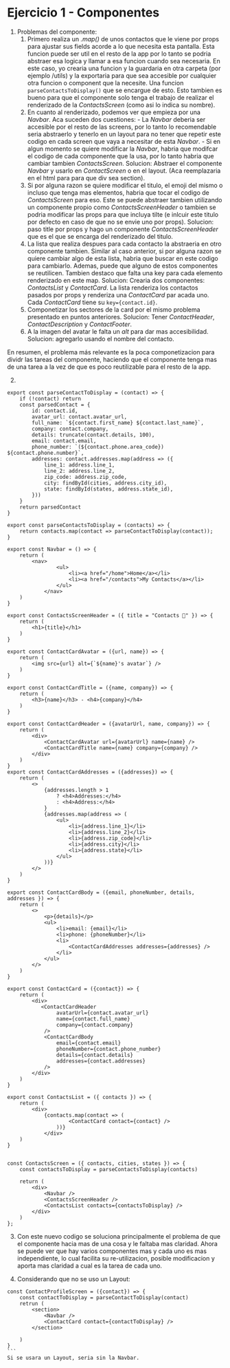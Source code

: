 # Ejercicio 1 - Componentes

1. Problemas del componente:
    1. Primero realiza un _.map()_ de unos contactos que le viene por props para ajustar sus fields acorde a lo que necesita esta pantalla. Esta funcion puede ser util en el resto de la app por lo tanto se podria abstraer esa logica y llamar a esa funcion cuando sea necesaria. En este caso, yo crearia una funcion y la guardaria en otra carpeta (por ejemplo /utils) y la exportaria para que sea accesible por cualquier otra funcion o component que la necesite. Una funcion `parseContactsToDisplay()` que se encargue de esto. Esto tambien es bueno para que el componente solo tenga el trabajo de realizar el renderizado de la _ContactsScreen_ (como asi lo indica su nombre).
    2. En cuanto al renderizado, podemos ver que empieza por una _Navbar_. Aca suceden dos cuestiones: - La _Navbar_ deberia ser accesible por el resto de las screens, por lo tanto lo recomendable seria abstraerlo y tenerlo en un layout para no tener que repetir este codigo en cada screen que vaya a necesitar de esta _Navbar_. - Si en algun momento se quiere modificar la _Navbar_, habria que modifcar el codigo de cada componente que la usa, por lo tanto habria que cambiar tambien _ContactsScreen_.
       Solucion: Abstraer el componente _Navbar_ y usarlo en _ContactScreen_ o en el layout. (Aca reemplazaria en el html para para que div sea section).
    3. Si por alguna razon se quiere modificar el titulo, el emoji del mismo o incluso que tenga mas elementos, habria que tocar el codigo de _ContactsScreen_ para eso. Este se puede abstraer tambien utilizando un componente propio como _ContactsScreenHeader_ o tambien se podria modificar las props para que incluya tilte (e inlcuir este titulo por defecto en caso de que no se envie uno por props).
       Solucion: paso title por props y hago un componente _ContactsScreenHeader_ que es el que se encarga del renderizado del titulo.
    4. La lista que realiza despues para cada contacto la abstraeria en otro componente tambien. Similar al caso anterior, si por alguna razon se quiere cambiar algo de esta lista, habria que buscar en este codigo para cambiarlo. Ademas, puede que alguno de estos componentes se reutilicen. Tambien destaco que falta una key para cada elemento renderizado en este map.
       Solucion: Crearia dos componentes: _ContactsList_ y _ContactCard_. La lista renderiza los contactos pasados por props y renderiza una _ContactCard_ par acada uno. Cada _ContactCard_ tiene su `key={contact.id}`.
    5. Componetizar los sectores de la card por el mismo problema presentado en puntos anteriores. Solucion: Tener _ContactHeader_, _ContactDescription_ y _ContactFooter_.
    6. A la imagen del avatar le falta un _alt_ para dar mas accesibilidad. Solucion: agregarlo usando el nombre del contacto.

En resumen, el problema más relevante es la poca componetizacion para dividr las tareas del componente, haciendo que el componente tenga mas de una tarea a la vez de que es poco reutilizable para el resto de la app.

2.

```
export const parseContactToDisplay = (contact) => {
	if (!contact) return
	const parsedContact = {
		id: contact.id,
        avatar_url: contact.avatar_url,
        full_name: `${contact.first_name} ${contact.last_name}`,
        company: contact.company,
        details: truncate(contact.details, 100),
        email: contact.email,
        phone_number: `(${contact.phone.area_code}) ${contact.phone.number}`,
        addresses: contact.addresses.map(address => ({
            line_1: address.line_1,
            line_2: address.line_2,
            zip_code: address.zip_code,
            city: findById(cities, address.city_id),
            state: findById(states, address.state_id),
        }))
	}
	return parsedContact
}

export const parseContactsToDisplay = (contacts) => {
    return contacts.map(contact => parseContactToDisplay(contact));
}

export const Navbar = () => {
    return (
        <nav>
                <ul>
                    <li><a href="/home">Home</a></li>
                    <li><a href="/contacts">My Contacts</a></li>
                </ul>
            </nav>
    )
}

export const ContactsScreenHeader = ({ title = "Contacts 👥" }) => {
    return (
        <h1>{title}</h1>
    )
}

export const ContactCardAvatar = ({url, name}) => {
    return (
        <img src={url} alt={`${name}'s avatar`} />
    )
}

export const ContactCardTitle = ({name, company}) => {
	return (
		<h3>{name}</h3> - <h4>{company}</h4>
	)
}

export const ContactCardHeader = ({avatarUrl, name, company}) => {
    return (
        <div>
			<ContactCardAvatar url={avatarUrl} name={name} />
			<ContactCardTitle name={name} company={company} />
    	</div>
    )
}
export const ContactCardAddresses = ({addresses}) => {
	return (
		<>
			{addresses.length > 1
				? <h4>Addresses:</h4>
				: <h4>Address:</h4>
			}
			{addresses.map(address => (
				<ul>
					<li>{address.line_1}</li>
					<li>{address.line_2}</li>
					<li>{address.zip_code}</li>
					<li>{address.city}</li>
					<li>{address.state}</li>
				</ul>
			))}
		</>
	)
}

export const ContactCardBody = ({email, phoneNumber, details, addresses }) => {
	return (
		<>
			<p>{details}</p>
			<ul>
                <li>email: {email}</li>
                <li>phone: {phoneNumber}</li>
                <li>
					<ContactCardAddresses addresses={addresses} />
                </li>
            </ul>
		</>
	)
}

export const ContactCard = ({contact}) => {
    return (
        <div>
           <ContactCardHeader
        		avatarUrl={contact.avatar_url}
				name={contact.full_name}
				company={contact.company}
			/>
            <ContactCardBody
				email={contact.email}
				phoneNumber={contact.phone_number}
				details={contact.details}
				addresses={contact.addresses}
			/>
        </div>
    )
}

export const ContactsList = ({ contacts }) => {
    return (
        <div>
            {contacts.map(contact => (
                    <ContactCard contact={contact} />
                ))}
            </div>
    )
}


const ContactsScreen = ({ contacts, cities, states }) => {
    const contactsToDisplay = parseContactsToDisplay(contacts)

    return (
        <div>
            <Navbar />
            <ContactsScreenHeader />
            <ContactsList contacts={contactsToDisplay} />
        </div>
    )
};
```

3. Con este nuevo codigo se soluciona principalmente el problema de que el componente hacia mas de una cosa y le faltaba mas claridad. Ahora se puede ver que hay varios componentes mas y cada uno es mas independiente, lo cual facilita su re-utilizacion, posible modificacion y aporta mas claridad a cual es la tarea de cada uno.

4. Considerando que no se uso un Layout:

````
const ContactProfileScreen = ({contact}) => {
	const contactToDisplay = parseContactToDisplay(contact)
	retrun (
		<section>
			<Navbar />
			<ContactCard contact={contactToDisplay} />
		</section>

	)
}
```
Si se usara un Layout, seria sin la Navbar.
````
